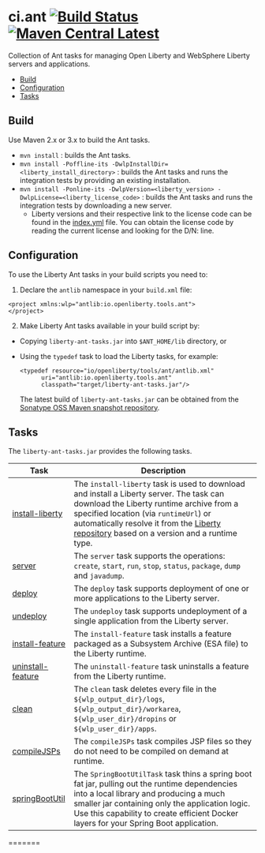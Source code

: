 # ci.ant [![Build Status](https://travis-ci.com/OpenLiberty/ci.ant.svg?branch=master)](https://travis-ci.org/WASdev/ci.ant) [![Maven Central Latest](https://maven-badges.herokuapp.com/maven-central/io.openliberty.tools/liberty-ant-tasks/badge.svg)](http://search.maven.org/#search%7Cgav%7C1%7Cg%3A%22io.openliberty.tools%22%20AND%20a%3A%22liberty-ant-tasks%22)

Collection of Ant tasks for managing Open Liberty and WebSphere Liberty servers and applications.

* [Build](#build)
* [Configuration](#configuration)
* [Tasks](#tasks)

## Build

Use Maven 2.x or 3.x to build the Ant tasks.

* `mvn install` : builds the Ant tasks.
* `mvn install -Poffline-its -DwlpInstallDir=<liberty_install_directory>` : builds the Ant tasks and runs the integration tests by providing an existing installation.
* `mvn install -Ponline-its -DwlpVersion=<liberty_version> -DwlpLicense=<liberty_license_code>` : builds the Ant tasks and runs the integration tests by downloading a new server.
  * Liberty versions and their respective link to the license code can be found in the [index.yml](http://public.dhe.ibm.com/ibmdl/export/pub/software/websphere/wasdev/downloads/wlp/index.yml) file. You can obtain the license code by reading the current license and looking for the D/N: <license code> line.

## Configuration

To use the Liberty Ant tasks in your build scripts you need to:

1. Declare the `antlib` namespace in your `build.xml` file:

 ```ant
<project xmlns:wlp="antlib:io.openliberty.tools.ant">
</project>
 ```

2. Make Liberty Ant tasks available in your build script by:
 * Copying `liberty-ant-tasks.jar` into `$ANT_HOME/lib` directory, or
 * Using the `typedef` task to load the Liberty tasks, for example:

   ```ant
   <typedef resource="io/openliberty/tools/ant/antlib.xml"
         uri="antlib:io.openliberty.tools.ant"
         classpath="target/liberty-ant-tasks.jar"/>
   ```

   The latest build of `liberty-ant-tasks.jar` can be obtained from the [Sonatype OSS Maven snapshot repository](https://oss.sonatype.org/content/repositories/snapshots/io/openliberty/tools/liberty-ant-tasks/).

## Tasks

The `liberty-ant-tasks.jar` provides the following tasks.

| Task | Description |
| --------- | ------------ |
| [install-liberty](/docs/install-liberty.md#install-liberty-task) | The `install-liberty` task is used to download and install a Liberty server. The task can download the Liberty runtime archive from a specified location (via `runtimeUrl`) or automatically resolve it from the [Liberty repository](https://developer.ibm.com/wasdev/downloads/) based on a version and a runtime type. |
| [server](docs/server.md#server-task) | The `server` task supports the operations: `create`, `start`, `run`, `stop`, `status`, `package`, `dump` and `javadump`. |
| [deploy](docs/deploy.md#deploy-task) | The `deploy` task supports deployment of one or more applications to the Liberty server. |
| [undeploy](docs/undeploy.md#undeploy-task) | The `undeploy` task supports undeployment of a single application from the Liberty server. |
| [install-feature](docs/install-feature.md#install-feature-task) | The `install-feature` task installs a feature packaged as a Subsystem Archive (ESA file) to the Liberty runtime. |
| [uninstall-feature](docs/uninstall-feature.md#uninstall-feature-task) | The `uninstall-feature` task uninstalls a feature from the Liberty runtime. |
| [clean](docs/clean.md#clean-task) | The `clean` task deletes every file in the `${wlp_output_dir}/logs`, `${wlp_output_dir}/workarea`, `${wlp_user_dir}/dropins` or `${wlp_user_dir}/apps`. |
| [compileJSPs](docs/compileJSPs.md#compileJSPs-task) | The `compileJSPs` task compiles JSP files so they do not need to be compiled on demand at runtime.
| [springBootUtil](docs/springBootUtil.md#SpringBootUtilTask) | The `SpringBootUtilTask` task thins a spring boot fat jar, pulling out the runtime dependencies into a local library and producing a much smaller jar containing only the application logic. Use this capability to create efficient Docker layers for your Spring Boot application.

=======
